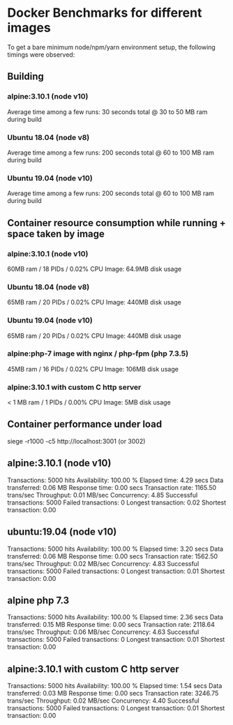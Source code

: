 # Docker Benchmarks for different images

To get a bare minimum node/npm/yarn environment setup, the following
timings were observed:

## Building

### alpine:3.10.1 (node v10)
Average time among a few runs: 30 seconds total @ 30 to 50 MB ram
during build

### Ubuntu 18.04 (node v8)
Average time among a few runs: 200 seconds total @ 60 to 100 MB ram during build

### Ubuntu 19.04 (node v10)
Average time among a few runs: 200 seconds total @ 60 to 100 MB ram during build

## Container resource consumption while running + space taken by image

### alpine:3.10.1 (node v10)
60MB ram / 18 PIDs / 0.02% CPU
Image: 64.9MB disk usage

### Ubuntu 18.04 (node v8)
65MB ram / 20 PIDs / 0.02% CPU
Image: 440MB disk usage

### Ubuntu 19.04 (node v10)
65MB ram / 20 PIDs / 0.02% CPU
Image: 440MB disk usage

### alpine:php-7 image with nginx / php-fpm (php 7.3.5)
45MB ram / 16 PIDs / 0.02% CPU
Image: 106MB disk usage

### alpine:3.10.1 with custom C http server
< 1 MB ram / 1 PIDs / 0.00% CPU
Image: 5MB disk usage

## Container performance under load

siege -r1000 -c5 http://localhost:3001 (or 3002)

## alpine:3.10.1 (node v10)

Transactions:                   5000 hits
Availability:                 100.00 %
Elapsed time:                   4.29 secs
Data transferred:               0.06 MB
Response time:                  0.00 secs
Transaction rate:            1165.50 trans/sec
Throughput:                     0.01 MB/sec
Concurrency:                    4.85
Successful transactions:        5000
Failed transactions:               0
Longest transaction:            0.02
Shortest transaction:           0.00

## ubuntu:19.04 (node v10)

Transactions:                   5000 hits
Availability:                 100.00 %
Elapsed time:                   3.20 secs
Data transferred:               0.06 MB
Response time:                  0.00 secs
Transaction rate:            1562.50 trans/sec
Throughput:                     0.02 MB/sec
Concurrency:                    4.83
Successful transactions:        5000
Failed transactions:               0
Longest transaction:            0.01
Shortest transaction:           0.00

## alpine php 7.3

Transactions:                   5000 hits
Availability:                 100.00 %
Elapsed time:                   2.36 secs
Data transferred:               0.15 MB
Response time:                  0.00 secs
Transaction rate:            2118.64 trans/sec
Throughput:                     0.06 MB/sec
Concurrency:                    4.63
Successful transactions:        5000
Failed transactions:               0
Longest transaction:            0.01
Shortest transaction:           0.00

## alpine:3.10.1 with custom C http server

Transactions:                   5000 hits
Availability:                 100.00 %
Elapsed time:                   1.54 secs
Data transferred:               0.03 MB
Response time:                  0.00 secs
Transaction rate:            3246.75 trans/sec
Throughput:                     0.02 MB/sec
Concurrency:                    4.40
Successful transactions:        5000
Failed transactions:               0
Longest transaction:            0.01
Shortest transaction:           0.00
